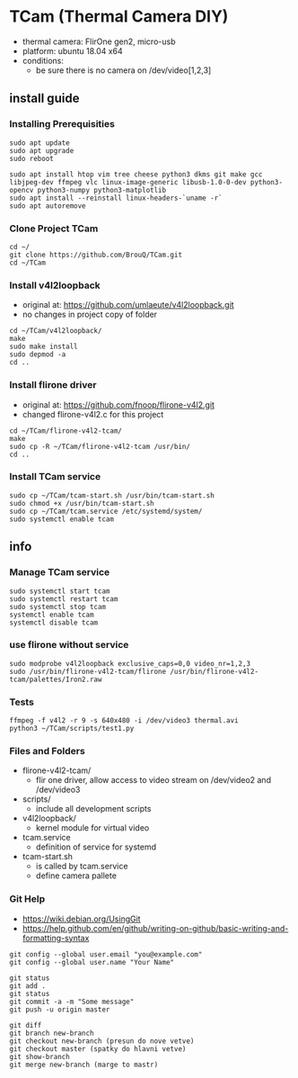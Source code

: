 # TCam (Thermal Camera DIY)
- thermal camera: FlirOne gen2, micro-usb
- platform: ubuntu 18.04 x64
- conditions:
  - be sure there is no camera on /dev/video[1,2,3]

## install guide

### Installing Prerequisities
```
sudo apt update
sudo apt upgrade
sudo reboot

sudo apt install htop vim tree cheese python3 dkms git make gcc libjpeg-dev ffmpeg vlc linux-image-generic libusb-1.0-0-dev python3-opencv python3-numpy python3-matplotlib
sudo apt install --reinstall linux-headers-`uname -r`
sudo apt autoremove
```

### Clone Project TCam
```
cd ~/
git clone https://github.com/BrouQ/TCam.git
cd ~/TCam
```

### Install v4l2loopback
- original at: https://github.com/umlaeute/v4l2loopback.git
- no changes in project copy of folder
```
cd ~/TCam/v4l2loopback/
make
sudo make install
sudo depmod -a
cd ..
```

### Install flirone driver
- original at: https://github.com/fnoop/flirone-v4l2.git
- changed flirone-v4l2.c for this project
```
cd ~/TCam/flirone-v4l2-tcam/
make
sudo cp -R ~/TCam/flirone-v4l2-tcam /usr/bin/
cd ..
```

### Install TCam service
```
sudo cp ~/TCam/tcam-start.sh /usr/bin/tcam-start.sh
sudo chmod +x /usr/bin/tcam-start.sh
sudo cp ~/TCam/tcam.service /etc/systemd/system/
sudo systemctl enable tcam
```

## info

### Manage TCam service
```
sudo systemctl start tcam
sudo systemctl restart tcam
sudo systemctl stop tcam
systemctl enable tcam
systemctl disable tcam
```

### use flirone without service
```
sudo modprobe v4l2loopback exclusive_caps=0,0 video_nr=1,2,3
sudo /usr/bin/flirone-v4l2-tcam/flirone /usr/bin/flirone-v4l2-tcam/palettes/Iron2.raw
```

### Tests
```
ffmpeg -f v4l2 -r 9 -s 640x480 -i /dev/video3 thermal.avi
python3 ~/TCam/scripts/test1.py
```

### Files and Folders
* flirone-v4l2-tcam/
  * flir one driver, allow access to video stream on /dev/video2 and /dev/video3
* scripts/
  * include all development scripts
* v4l2loopback/
  * kernel module for virtual video
* tcam.service
  * definition of service for systemd
* tcam-start.sh
  * is called by tcam.service
  * define camera pallete

###  Git Help
- https://wiki.debian.org/UsingGit
- https://help.github.com/en/github/writing-on-github/basic-writing-and-formatting-syntax
```
git config --global user.email "you@example.com"
git config --global user.name "Your Name"

git status
git add .
git status
git commit -a -m "Some message"
git push -u origin master

git diff
git branch new-branch
git checkout new-branch (presun do nove vetve)
git checkout master (spatky do hlavni vetve)
git show-branch
git merge new-branch (marge to mastr)
```
